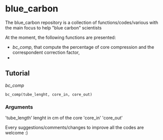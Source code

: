 # blue_carbon

The blue_carbon repository is a collection of functions/codes/various with the main focus to help "blue carbon" scientists


At the moment, the following functions are presented:
-  *bc_comp*, that compute the percentage of core compression and the correspondent correction factor,
- 


## Tutorial

*bc_comp* 

`bc_comp(tube_lenght, core_in, core_out)`

### Arguments

'tube_length' lenght in cm of the core
'core_in' 
'core_out'


Every suggestions/comments/changes to improve all the codes are welcome :)
